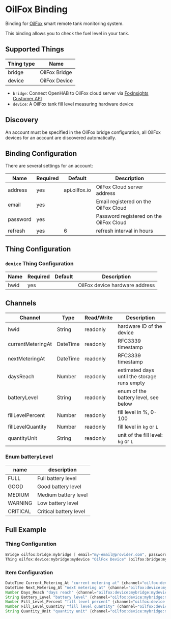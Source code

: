 # OilFox Binding

Binding for [OilFox](https://foxinsights.ai/) smart remote tank monitoring system.

This binding allows you to check the fuel level in your tank.

## Supported Things


| Thing type               | Name          |
|--------------------------|---------------|
| bridge                   | OilFox Bridge |
| device                   | OilFox Device |


- `bridge`: Connect OpenHAB to OilFox cloud server via [FoxInsights Customer API](https://github.com/foxinsights/customer-api)
- `device`: A OilFox tank fill level measuring hardware device

## Discovery

An account must be specified in the OilFox bridge configuration, all OilFox devices for an account are discovered automatically.

## Binding Configuration

There are several settings for an account:

| Name     | Required |    Default    | Description                             |
|----------|----------|---------------|-----------------------------------------|
| address  |   yes    | api.oilfox.io | OilFox Cloud server address             |
| email    |   yes    |               | Email registered on the OilFox Cloud    |
| password |   yes    |               | Password registered on the OilFox Cloud |
| refresh  |   yes    |             6 | refresh interval in hours               |


## Thing Configuration

### `device` Thing Configuration

| Name     | Required |    Default    | Description                            |
|----------|----------|---------------|----------------------------------------|
| hwid     |   yes    |               | OilFox device hardware address         |

## Channels

|      Channel      | Type     | Read/Write | Description                                 |
|-------------------|----------|------------|---------------------------------------------|
| hwid              | String   |  readonly  | hardware ID of the device                   |
| currentMeteringAt | DateTime |  readonly  | RFC3339 timestamp                           |
| nextMeteringAt    | DateTime |  readonly  | RFC3339 timestamp                           |
| daysReach         | Number   |  readonly  | estimated days until the storage runs empty |
| batteryLevel      | String   |  readonly  | enum of the battery level, see below        |
| fillLevelPercent  | Number   |  readonly  | fill level in %, 0-100                      |
| fillLevelQuantity | Number   |  readonly  | fill level in `kg` or `L`                   |
| quantityUnit      | String   |  readonly  | unit of the fill level: `kg` or `L`         |

### Enum batteryLevel

| name     | description            |
|----------|------------------------|
| FULL     | Full battery level     |
| GOOD     | Good battery level     |
| MEDIUM   | Medium battery level   |
| WARNING  | Low battery level      |
| CRITICAL | Critical battery level |


## Full Example

### Thing Configuration

```java
Bridge oilfox:bridge:mybridge [ email="my-email@provider.com", password="my-password", refresh=8 ]
Thing oilfox:device:mybridge:mydevice "OilFox Device" (oilfox:bridge:mybridge) @ "Oiltank Room" [ hwid="XX123456789" ]
```

### Item Configuration

```java
DateTime Current_Metering_At "current metering at" {channel="oilfox:device:mybridge:mydevice:currentMeteringAt"}
DateTime Next_Metering_At "next metering at" {channel="oilfox:device:mybridge:mydevice:nextMeteringAt"}
Number Days_Reach "days reach" {channel="oilfox:device:mybridge:mydevice:daysReach", stateDescription=" "[ pattern="%.0f days" ]}
String Battery_Level "battery level" {channel="oilfox:device:mybridge:mydevice:batteryLevel"}
Number Fill_Level_Percent "fill level percent" {channel="oilfox:device:mybridge:mydevice:fillLevelPercent"}
Number Fill_Level_Quantity "fill level quantity" {channel="oilfox:device:mybridge:mydevice:fillLevelQuantity"}
String Quantity_Unit "quantity unit" {channel="oilfox:device:mybridge:mydevice:quantityUnit"}
```
